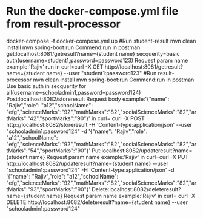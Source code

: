 # Run the docker-compose.yml file from result-processor
docker-compose -f docker-compose.yml up
#Run student-result
mvn clean install
mvn spring-boot:run
     Commend:run in postman
        get:localhost:8081/getresult?name={student name} secquerity=basic auth(username=student1,password=password123)
             Request param name example:'Rajiv' 
      run in curl=curl -X GET http://localhost:8081/getresult?name={student name} --user "student1:password123"
#Run result-processor
mvn clean install
mvn spring-boot:run
    Commend:run in postman 
Use basic auth in secquerity for all(username=schooladmin1,password=password124)
    Post:localhost:8082/storeresult 
             Request body example:'{"name": "Rajiv","role": "a12","schoolName": "efg","scienceMarks":"92","mathMarks":"82","socialScienceMarks":"82","artMarks":"42","sportMarks":"90"}'
in curl= curl -X POST http://localhost:8082/storeresult -H 'Content-type:application/json' --user "schooladmin1:password124" -d '{"name": "Rajiv","role": "a12","schoolName": "efg","scienceMarks":"92","mathMarks":"82","socialScienceMarks":"82","artMarks":"54","sportMarks":"90"}'
    Put:localhost:8082/updateresult?name={student name}
             Request param name example:'Rajiv'
in curl=curl -X PUT http://localhost:8082/updateresult?name={student name} --user "schooladmin1:password124" -H 'Content-type:application/json' -d '{"name": "Rajiv","role": "a12","schoolName": "efg","scienceMarks":"92","mathMarks":"82","socialScienceMarks":"82","artMarks":"93","sportMarks":"90"}'
    Delete:localhost:8082/deleteresult?name={student name}
              Request param name example:'Rajiv'
in curl= curl -X DELETE http://localhost:8082/deleteresult?name={student name} --user "schooladmin1:password124"
